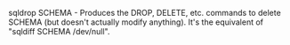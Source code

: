 sqldrop SCHEMA - Produces the DROP, DELETE, etc. commands to delete
SCHEMA (but doesn't actually modify anything).  It's the equivalent of
"sqldiff SCHEMA /dev/null".
